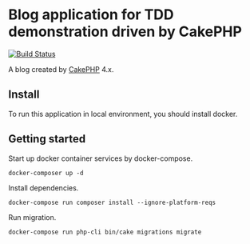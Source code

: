 # Blog application for TDD demonstration driven by CakePHP

[![Build Status](https://travis-ci.com/hgsgtk/cake-demo-blog.svg?branch=master)](https://travis-ci.com/hgsgtk/cake-demo-blog)

A blog created by  [CakePHP](https://cakephp.org) 4.x.


## Install

To run this application in local environment, you should install docker.

## Getting started

Start up docker container services by docker-compose.

```
docker-composer up -d
```

Install dependencies.

```
docker-compose run composer install --ignore-platform-reqs
```

Run migration.

```
docker-compose run php-cli bin/cake migrations migrate
```
